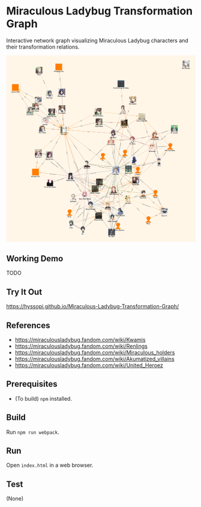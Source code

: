 # Miraculous Ladybug Transformation Graph
Interactive network graph visualizing Miraculous Ladybug characters and their transformation relations.

![splash](images/splash.png)

## Working Demo
TODO

## Try It Out
https://hyssopi.github.io/Miraculous-Ladybug-Transformation-Graph/

## References
- https://miraculousladybug.fandom.com/wiki/Kwamis
- https://miraculousladybug.fandom.com/wiki/Renlings
- https://miraculousladybug.fandom.com/wiki/Miraculous_holders
- https://miraculousladybug.fandom.com/wiki/Akumatized_villains
- https://miraculousladybug.fandom.com/wiki/United_Heroez

## Prerequisites
- (To build) `npm` installed.

## Build
Run `npm run webpack`.

## Run
Open `index.html` in a web browser.

## Test
(None)
